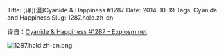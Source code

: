 Title: [译][漫]Cyanide & Happiness #1287
Date: 2014-10-19
Tags: Cyanide and Happiness
Slug: 1287.hold.zh-cn

译自：[Cyanide & Happiness #1287 - Explosm.net](http://explosm.net/comics/1287/)


![1287.hold.zh-cn.png](/static/images/comics/1287.hold.zh-cn.png)

